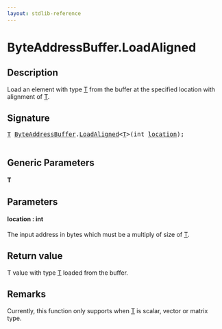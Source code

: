```yaml
---
layout: stdlib-reference
---
```


# ByteAddressBuffer\.LoadAligned

## Description

Load an element with type <span class='code'><a href="loadaligned-04.html#typeparam-T" class="code_type">T</a></span> from the buffer at the specified location with alignment of <span class='code'><a href="loadaligned-04.html#typeparam-T" class="code_type">T</a></span>.



## Signature 

<pre>
<a href="loadaligned-04.html#typeparam-T" class="code_type">T</a> <a href="../types/byteaddressbuffer-04b/index.html" class="code_type">ByteAddressBuffer</a>.<a href="loadaligned-04.html">LoadAligned</a>&lt;<a href="loadaligned-04.html#typeparam-T" class="code_type">T</a>&gt;(<span class="code_keyword">int</span> <a href="loadaligned-04.html#decl-location" class="code_param">location</a>);

</pre>

## Generic Parameters

####  <a id="typeparam-T"></a>T

## Parameters

####  <a id="decl-location"></a>location  : int
The input address in bytes which must be a multiply of size of <span class='code'><a href="loadaligned-04.html#typeparam-T" class="code_type">T</a></span>.


## Return value
T value with type <span class='code'><a href="loadaligned-04.html#typeparam-T" class="code_type">T</a></span> loaded from the buffer.

## Remarks

Currently, this function only supports when <span class='code'><a href="loadaligned-04.html#typeparam-T" class="code_type">T</a></span> is scalar, vector or matrix type.



